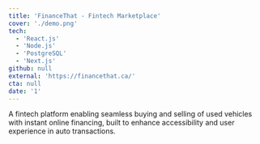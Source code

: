 ```yaml
---
title: 'FinanceThat - Fintech Marketplace'
cover: './demo.png'
tech:
  - 'React.js'
  - 'Node.js'
  - 'PostgreSQL'
  - 'Next.js'
github: null
external: 'https://financethat.ca/'
cta: null
date: '1'
---
```


A fintech platform enabling seamless buying and selling of used vehicles with instant online financing, built to enhance accessibility and user experience in auto transactions.
